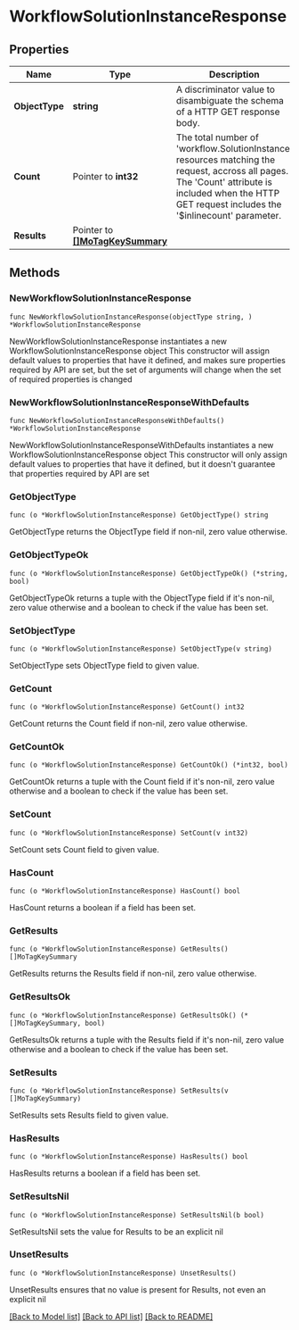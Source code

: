 # WorkflowSolutionInstanceResponse

## Properties

Name | Type | Description | Notes
------------ | ------------- | ------------- | -------------
**ObjectType** | **string** | A discriminator value to disambiguate the schema of a HTTP GET response body. | 
**Count** | Pointer to **int32** | The total number of &#39;workflow.SolutionInstance&#39; resources matching the request, accross all pages. The &#39;Count&#39; attribute is included when the HTTP GET request includes the &#39;$inlinecount&#39; parameter. | [optional] 
**Results** | Pointer to [**[]MoTagKeySummary**](MoTagKeySummary.md) |  | [optional] 

## Methods

### NewWorkflowSolutionInstanceResponse

`func NewWorkflowSolutionInstanceResponse(objectType string, ) *WorkflowSolutionInstanceResponse`

NewWorkflowSolutionInstanceResponse instantiates a new WorkflowSolutionInstanceResponse object
This constructor will assign default values to properties that have it defined,
and makes sure properties required by API are set, but the set of arguments
will change when the set of required properties is changed

### NewWorkflowSolutionInstanceResponseWithDefaults

`func NewWorkflowSolutionInstanceResponseWithDefaults() *WorkflowSolutionInstanceResponse`

NewWorkflowSolutionInstanceResponseWithDefaults instantiates a new WorkflowSolutionInstanceResponse object
This constructor will only assign default values to properties that have it defined,
but it doesn't guarantee that properties required by API are set

### GetObjectType

`func (o *WorkflowSolutionInstanceResponse) GetObjectType() string`

GetObjectType returns the ObjectType field if non-nil, zero value otherwise.

### GetObjectTypeOk

`func (o *WorkflowSolutionInstanceResponse) GetObjectTypeOk() (*string, bool)`

GetObjectTypeOk returns a tuple with the ObjectType field if it's non-nil, zero value otherwise
and a boolean to check if the value has been set.

### SetObjectType

`func (o *WorkflowSolutionInstanceResponse) SetObjectType(v string)`

SetObjectType sets ObjectType field to given value.


### GetCount

`func (o *WorkflowSolutionInstanceResponse) GetCount() int32`

GetCount returns the Count field if non-nil, zero value otherwise.

### GetCountOk

`func (o *WorkflowSolutionInstanceResponse) GetCountOk() (*int32, bool)`

GetCountOk returns a tuple with the Count field if it's non-nil, zero value otherwise
and a boolean to check if the value has been set.

### SetCount

`func (o *WorkflowSolutionInstanceResponse) SetCount(v int32)`

SetCount sets Count field to given value.

### HasCount

`func (o *WorkflowSolutionInstanceResponse) HasCount() bool`

HasCount returns a boolean if a field has been set.

### GetResults

`func (o *WorkflowSolutionInstanceResponse) GetResults() []MoTagKeySummary`

GetResults returns the Results field if non-nil, zero value otherwise.

### GetResultsOk

`func (o *WorkflowSolutionInstanceResponse) GetResultsOk() (*[]MoTagKeySummary, bool)`

GetResultsOk returns a tuple with the Results field if it's non-nil, zero value otherwise
and a boolean to check if the value has been set.

### SetResults

`func (o *WorkflowSolutionInstanceResponse) SetResults(v []MoTagKeySummary)`

SetResults sets Results field to given value.

### HasResults

`func (o *WorkflowSolutionInstanceResponse) HasResults() bool`

HasResults returns a boolean if a field has been set.

### SetResultsNil

`func (o *WorkflowSolutionInstanceResponse) SetResultsNil(b bool)`

 SetResultsNil sets the value for Results to be an explicit nil

### UnsetResults
`func (o *WorkflowSolutionInstanceResponse) UnsetResults()`

UnsetResults ensures that no value is present for Results, not even an explicit nil

[[Back to Model list]](../README.md#documentation-for-models) [[Back to API list]](../README.md#documentation-for-api-endpoints) [[Back to README]](../README.md)


